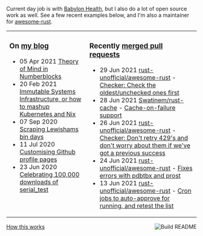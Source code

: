 Current day job is with [Babylon Health](https://github.com/babylonhealth), but I also do a lot of open source work as well. See a few recent examples below, and I'm also a maintainer for [awesome-rust](https://github.com/rust-unofficial/awesome-rust).

<table><tr><td valign="top">

### On [my blog](https://tevps.net/blog)
<!-- blog starts -->
* 05 Apr 2021 [Theory of Mind in Numberblocks](https://tevps.net/blog/2021/4/5/theory-mind-numberblocks/)
* 20 Feb 2021 [Immutable Systems Infrastructure, or how to mashup Kubernetes and Nix](https://tevps.net/blog/2021/2/20/immutable-systems-infrastructure-or-how-mashup-kub/)
* 07 Sep 2020 [Scraping Lewishams bin days](https://tevps.net/blog/2020/9/7/scraping-lewishams-bin-days/)
* 11 Jul 2020 [Customising Github profile pages](https://tevps.net/blog/2020/7/11/customising-github-profile-pages/)
* 23 Jun 2020 [Celebrating 100,000 downloads of serial_test](https://tevps.net/blog/2020/6/23/celebrating-100000-downloads-serial_test/)
<!-- blog ends -->

</td><td valign="top">

### Recently [merged pull requests](https://github.com/search?o=desc&q=is%3Apr+author%3Apalfrey+-user%3Apalfrey+is%3Amerged+is%3Apublic&s=created&type=Issues)

<!-- prs starts -->
* 29 Jun 2021 [rust-unofficial/awesome-rust](https://github.com/rust-unofficial/awesome-rust) - [Checker: Check the oldest/unchecked ones first](https://github.com/rust-unofficial/awesome-rust/pull/1109)
* 28 Jun 2021 [Swatinem/rust-cache](https://github.com/Swatinem/rust-cache) - [Cache-on-failure support](https://github.com/Swatinem/rust-cache/pull/22)
* 26 Jun 2021 [rust-unofficial/awesome-rust](https://github.com/rust-unofficial/awesome-rust) - [Checker: Don't retry 429's and don't worry about them if we've got a previous success](https://github.com/rust-unofficial/awesome-rust/pull/1106)
* 24 Jun 2021 [rust-unofficial/awesome-rust](https://github.com/rust-unofficial/awesome-rust) - [Fixes errors with pdbtbx and prost](https://github.com/rust-unofficial/awesome-rust/pull/1101)
* 13 Jun 2021 [rust-unofficial/awesome-rust](https://github.com/rust-unofficial/awesome-rust) - [Cron jobs to auto-approve for running, and retest the list](https://github.com/rust-unofficial/awesome-rust/pull/1098)
<!-- prs ends -->

</td></tr></table>

<a href="https://github.com/palfrey/palfrey/actions"><img src="https://github.com/palfrey/palfrey/workflows/Build%20README/badge.svg?branch=master" align="right" alt="Build README"></a> <a href="https://tevps.net/blog/2020/7/11/customising-github-profile-pages/">How this works</a>
